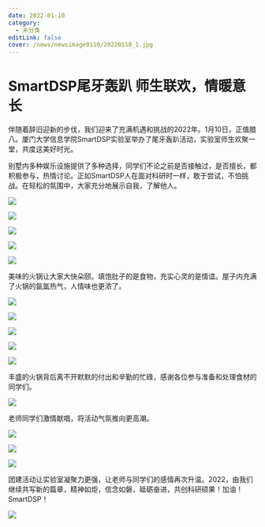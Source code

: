 ```yaml
---
date: 2022-01-10
category:
  - 未分类
editLink: false
cover: /news/newsimage0110/20220110_1.jpg
---
```



# SmartDSP尾牙轰趴 师生联欢，情暖意长

伴随着辞旧迎新的步伐，我们迎来了充满机遇和挑战的2022年。1月10日，正值腊八。厦门大学信息学院SmartDSP实验室举办了尾牙轰趴活动，实验室师生欢聚一堂，共度这美好时光。


<!-- more -->


别墅内多种娱乐设施提供了多种选择，同学们不论之前是否接触过，是否擅长，都积极参与，热情讨论。正如SmartDSP人在面对科研时一样，敢于尝试，不怕挑战。在轻松的氛围中，大家充分地展示自我，了解他人。



![](/news/newsimage0110/20220110_1.jpg)



![](/news/newsimage0110/20220110_2.jpg)



![](/news/newsimage0110/20220110_3.jpg)



![](/news/newsimage0110/20220110_4.jpg)



![](/news/newsimage0110/20220110_5.jpg)



美味的火锅让大家大快朵颐。填饱肚子的是食物，充实心灵的是情谊。屋子内充满了火锅的氤氲热气，人情味也更浓了。



![](/news/newsimage0110/20220110_6.jpg)



![](/news/newsimage0110/20220110_7.jpg)



![](/news/newsimage0110/20220110_8.jpg)



![](/news/newsimage0110/20220110_9.jpg)



![](/news/newsimage0110/20220110_10.jpg)



丰盛的火锅背后离不开默默的付出和辛勤的忙碌，感谢各位参与准备和处理食材的同学们。



![](/news/newsimage0110/20220110_11.jpg)



老师同学们激情献唱，将活动气氛推向更高潮。



![](/news/newsimage0110/20220110_12.jpg)



![](/news/newsimage0110/20220110_13.jpg)



![](/news/newsimage0110/20220110_14.jpg)



团建活动让实验室凝聚力更强，让老师与同学们的感情再次升温。2022，由我们继续共写新的篇章，精神如炬，信念如磐，砥砺奋进，共创科研硕果！加油！SmartDSP！



![](/news/newsimage0110/20220110_15.jpg)

